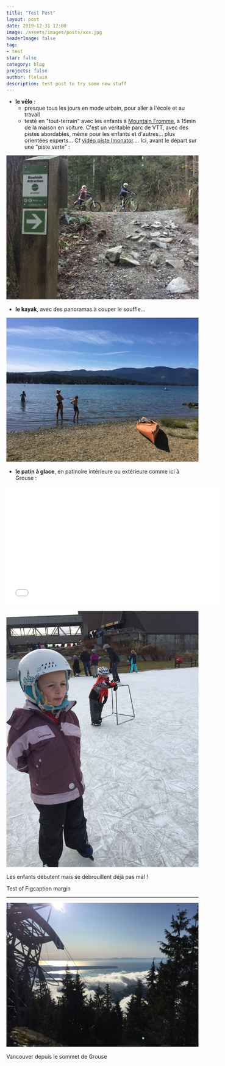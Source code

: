 ```yaml
---
title: "Test Post"
layout: post
date: 2019-12-31 12:00
image: /assets/images/posts/xxx.jpg
headerImage: false
tag:
- test
star: false
category: blog
projects: false
author: flelain
description: test post to try some new stuff
---
```



- **le vélo** :
    - presque tous les jours en mode urbain, pour aller à l'école et au travail
    - testé en "tout-terrain" avec les enfants à <a href="https://www.trailforks.com/region/mount-fromme/">Mountain Fromme</a>, à 15min de la maison en voiture. C'est un véritable parc de VTT, avec des pistes abordables, même pour les enfants et d'autres... plus orientées experts... Cf <a href="https://www.youtube.com/watch?v=HG2D7qRermo">vidéo piste Imonator</a>.... Ici, avant le départ sur une "piste verte" :

![Markdowm Image](/assets/images/posts/VTT_Fromme.JPG)

- **le kayak**, avec des panoramas à couper le souffle...

![Markdowm Image](/assets/images/posts/kayak.JPG)

- **le patin à glace**, en patinoire intérieure ou extérieure comme ici à Grouse :

<iframe width="560" height="310" src="/assets/videos/IMG_7751.mp4" frameborder="0" allowfullscreen></iframe>

![Markdowm Image](/assets/images/posts/skating.JPG)
<figcaption class="caption">Les enfants débutent mais se débrouillent déjà pas mal !</figcaption>

Test of Figcaption margin

---

![Markdowm Image](/assets/images/posts/vue_Grouse.JPG)
<figcaption class="caption">Vancouver depuis le sommet de Grouse</figcaption>
